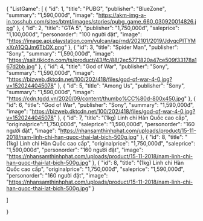{
"ListGame":
[
    {
        "id": 1,
        "title": "PUBG",
        "publisher": "BlueZone",
        "summary": "1,590,000đ",
        "image": "https://akm-img-a-in.tosshub.com/sites/btmt/images/stories/pubg_game_660_030920014826.jpg"
    },
   {
        "id": 2,
        "title": "GTA 5",
        "publisher": "1,750,000đ",
        "saleprice": "1,100,000đ",
        "personorder": "100 người đặt",
        "image": "https://image.api.playstation.com/vulcan/ap/rnd/202101/2019/JdvqcPlTYMxXrA1QQJm6TbDX.png"
    },
   {
         "id": 3,
        "title": "Spider Man",
        "publisher": "Sony",
        "summary": "1,590,000đ",
        "image": "https://salt.tikicdn.com/ts/product/43/fc/88/2ec5771820a47ce509f33178a167d2bb.jpg"
    },
   {
         "id": 4,
        "title": "God of War",
        "publisher": "Sony",
        "summary": "1,590,000đ",
        "image": "https://bizweb.dktcdn.net/100/202/418/files/god-of-war-4-0.jpg?v=1520244045078"
    },
   {
        "id": 5,
        "title": "Among Us",
        "publisher": "Sony",
        "summary": "1,590,000đ",
        "image": "https://cdn.tgdd.vn/2020/09/content/thumbo%CC%80d-800x450.jpg"
    },
   {
           "id": 6,
        "title": "God of War",
        "publisher": "Sony",
        "summary": "1,590,000đ",
        "image": "https://bizweb.dktcdn.net/100/202/418/files/god-of-war-4-0.jpg?v=1520244045078"
    },
   {
        "id": 7,
        "title": "(1kg) Linh chi Hàn Quốc cao cấp",
        "originalprice":"1,750,000đ",
        "saleprice": "1,590,000đ",
        "personorder": "160 người đặt",
        "image": "https://nhansamthinhphat.com/uploads/product/15-11-2018/nam-linh-chi-han-quoc-thai-lat-bich-500g.jpg"
    },
    {
        "id": 8,
        "title": "(1kg) Linh chi Hàn Quốc cao cấp",
        "originalprice": "1,750,000đ",
        "saleprice": "1,590,000đ",
        "personorder": "160 người đặt",
        "image": "https://nhansamthinhphat.com/uploads/product/15-11-2018/nam-linh-chi-han-quoc-thai-lat-bich-500g.jpg"
    },
     {
        "id": 8,
        "title": "(1kg) Linh chi Hàn Quốc cao cấp",
        "originalprice": "1,750,000đ",
        "saleprice": "1,590,000đ",
        "personorder": "160 người đặt",
        "image": "https://nhansamthinhphat.com/uploads/product/15-11-2018/nam-linh-chi-han-quoc-thai-lat-bich-500g.jpg"
    }
  
]

}
